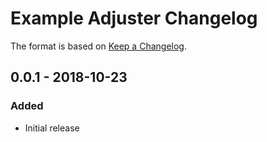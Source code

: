 # Example Adjuster Changelog

The format is based on [Keep a Changelog](http://keepachangelog.com/).

## 0.0.1 - 2018-10-23
### Added
- Initial release
